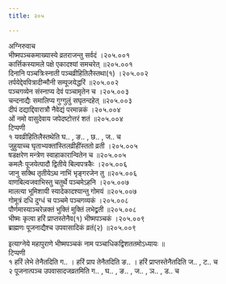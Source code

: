 ```yaml
---
title: २०५

---
```

अग्निरुवाच  
भीष्मपञ्चकमाख्यास्ये व्रतराजन्तु सर्वदं ।२०५.००१  
कार्त्तिकस्यामले पक्षे एकादश्यां समचरेत् ॥२०५.००१  
दिनानि पञ्चत्रिःस्नाती पञ्चव्रीहितिलैस्तथा(१) ।२०५.००२  
तर्पयेद्देवपित्रादीन्मौनी सम्पूजयेद्धरिं ॥२०५.००२  
पञ्चगव्येन संस्नाप्य देवं पञ्चामृतेन च ।२०५.००३  
चन्दनाद्यैः समालिप्य गुग्गुलुं सघृतन्दहेत् ॥२०५.००३  
दीपं दद्याद्दिवारात्रौ नैवेद्यं परमान्नकं ।२०५.००४  
ओं नमो वासुदेवाय जपेदष्टोत्तरं शतं ॥२०५.००४  
टिप्पणी  
१ यवव्रीहितिलैस्तथेति घ.. , ङ.. , छ.. , ज.. च  
जुहुयाच्च घृताभ्यक्तांस्तिलव्रीहींस्ततो व्रती ।२०५.००५  
षडक्षरेण मन्त्रेण स्वाहाकारान्वितेन च ॥२०५.००५  
कमलैः पूजयेत्पादौ द्वितीये बिल्वपत्रकैः ।२०५.००६  
जानु सक्थि तृतीयेऽथ नाभिं भृङ्गरजेन तु ॥२०५.००६  
वाणबिल्वजवाभिस्तु चतुर्थे पञ्चमेऽहनि ।२०५.००७  
मालत्या भूमिशायी स्यादेकादश्यान्तु गोमयं ॥२०५.००७  
गोमूत्रं दधि दुग्धं च पञ्चमे पञ्चगव्यकं ।२०५.००८  
पौर्णमास्याञ्चरेन्नक्तं भुक्तिं मुक्तिं लभेद्व्रती ॥२०५.००८  
भीष्मः कृत्वा हरिं प्राप्तस्तेनैव(१) भीष्मपञ्चकं ।२०५.००९  
ब्राह्मणः पूजनाद्यैश्च उपवासादिकं व्रतं(२) ॥२०५.००९  
  
इत्याग्नेये महापुराणे भीष्मपञ्चकं नाम पञ्चाधिकद्विशततमोऽध्यायः ॥  
टिप्पणी  
१ हरिं लेभे तेनैतदिति ग.. । हरिं प्राप तेनैतदिति ङ.. । हरिं प्राप्तस्तेनैतदिति ज.. , ट.. च  
२ पूजनात्पञ्च उपवासादजव्रतमिति ग.. , घ.. , ङ.. , ज.. , ञ.. , ड.. च